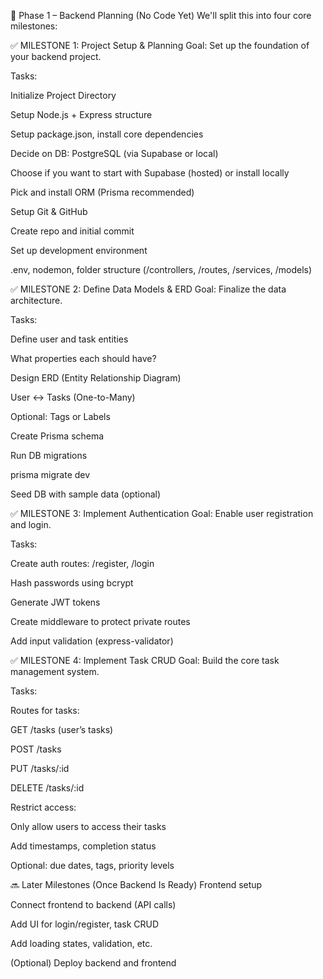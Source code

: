 🧠 Phase 1 – Backend Planning (No Code Yet)
We'll split this into four core milestones:

✅ MILESTONE 1: Project Setup & Planning
Goal: Set up the foundation of your backend project.

Tasks:

Initialize Project Directory

Setup Node.js + Express structure

Setup package.json, install core dependencies

Decide on DB: PostgreSQL (via Supabase or local)

Choose if you want to start with Supabase (hosted) or install locally

Pick and install ORM (Prisma recommended)

Setup Git & GitHub

Create repo and initial commit

Set up development environment

.env, nodemon, folder structure (/controllers, /routes, /services, /models)

✅ MILESTONE 2: Define Data Models & ERD
Goal: Finalize the data architecture.

Tasks:

Define user and task entities

What properties each should have?

Design ERD (Entity Relationship Diagram)

User ↔ Tasks (One-to-Many)

Optional: Tags or Labels

Create Prisma schema

Run DB migrations

prisma migrate dev

Seed DB with sample data (optional)

✅ MILESTONE 3: Implement Authentication
Goal: Enable user registration and login.

Tasks:

Create auth routes: /register, /login

Hash passwords using bcrypt

Generate JWT tokens

Create middleware to protect private routes

Add input validation (express-validator)

✅ MILESTONE 4: Implement Task CRUD
Goal: Build the core task management system.

Tasks:

Routes for tasks:

GET /tasks (user’s tasks)

POST /tasks

PUT /tasks/:id

DELETE /tasks/:id

Restrict access:

Only allow users to access their tasks

Add timestamps, completion status

Optional: due dates, tags, priority levels

🔜 Later Milestones (Once Backend Is Ready)
Frontend setup

Connect frontend to backend (API calls)

Add UI for login/register, task CRUD

Add loading states, validation, etc.

(Optional) Deploy backend and frontend